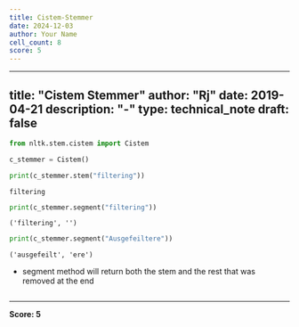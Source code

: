 ```yaml
---
title: Cistem-Stemmer
date: 2024-12-03
author: Your Name
cell_count: 8
score: 5
---
```


---
title: "Cistem Stemmer"
author: "Rj"
date: 2019-04-21
description: "-"
type: technical_note
draft: false
---

```python
from nltk.stem.cistem import Cistem
```


```python
c_stemmer = Cistem()
```


```python
print(c_stemmer.stem("filtering"))
```

    filtering



```python
print(c_stemmer.segment("filtering"))
```

    ('filtering', '')



```python
print(c_stemmer.segment("Ausgefeiltere"))
```

    ('ausgefeilt', 'ere')


* segment method will return both the stem and the rest that was removed at the end


```python

```


---
**Score: 5**
